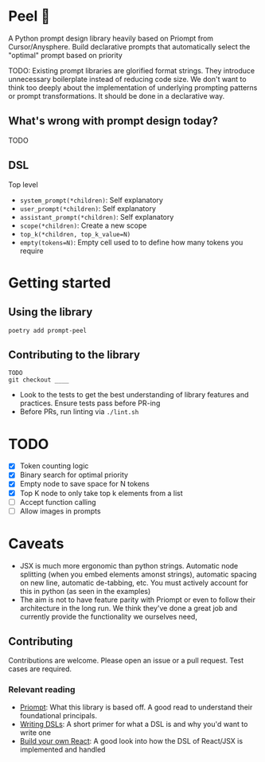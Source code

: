 # Peel 🍌
A Python prompt design library heavily based on Priompt from Cursor/Anysphere. 
Build declarative prompts that automatically select the "optimal" prompt based on priority

TODO: Existing prompt libraries are glorified format strings. They introduce unnecessary boilerplate instead of reducing code size.
We don't want to think too deeply about the implementation of underlying prompting patterns or prompt transformations. It should be done in a declarative way.

## What's wrong with prompt design today?
TODO

## DSL
Top level
- `system_prompt(*children)`: Self explanatory
- `user_prompt(*children)`: Self explanatory 
- `assistant_prompt(*children)`: Self explanatory
- `scope(*children)`: Create a new scope 
- `top_k(*children, top_k_value=N)`
- `empty(tokens=N)`: Empty cell used to  to define how many tokens you require

# Getting started
## Using the library
```
poetry add prompt-peel
```

## Contributing to the library
```
TODO
git checkout ____
```
- Look to the tests to get the best understanding of library features and practices.
Ensure tests pass before PR-ing
- Before PRs, run linting via `./lint.sh`

# TODO
- [x] Token counting logic
- [x] Binary search for optimal priority
- [x] Empty node to save space for N tokens
- [x] Top K node to only take top k elements from a list
- [ ] Accept function calling
- [ ] Allow images in prompts

# Caveats
- JSX is much more ergonomic than python strings. Automatic node splitting (when you embed elements amonst strings),
automatic spacing on new line, automatic de-tabbing, etc. 
You must actively account for this in python (as seen in the examples)
- The aim is not to have feature parity with Priompt or even to follow their architecture in the long run.
We think they've done a great job and currently provide the functionality we ourselves need, 

## Contributing
Contributions are welcome. Please open an issue or a pull request. Test cases are required.

### Relevant reading
- [Priompt](https://github.com/anysphere/priompt): What this library is based off. 
A good read to understand their foundational principals.
- [Writing DSLs](https://weblog.jamisbuck.org/2006/4/20/writing-domain-specific-languages): 
A short primer for what a DSL is and why you'd want to write one
- [Build your own React](https://pomb.us/build-your-own-react/): 
A good look into how the DSL of React/JSX is implemented and handled
